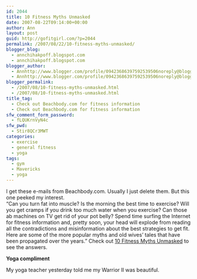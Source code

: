 ```yaml
---
id: 2044
title: 10 Fitness Myths Unmasked
date: 2007-08-22T09:14:00+00:00
author: Ann
layout: post
guid: http://gofitgirl.com/?p=2044
permalink: /2007/08/22/10-fitness-myths-unmasked/
blogger_blog:
  - annchihakpoff.blogspot.com
  - annchihakpoff.blogspot.com
blogger_author:
  - Annhttp://www.blogger.com/profile/09423686397592539506noreply@blogger.com
  - Annhttp://www.blogger.com/profile/09423686397592539506noreply@blogger.com
blogger_permalink:
  - /2007/08/10-fitness-myths-unmasked.html
  - /2007/08/10-fitness-myths-unmasked.html
title_tag:
  - Check out Beachbody.com for fitness information
  - Check out Beachbody.com for fitness information
sfw_comment_form_password:
  - fLQUKrnVyN4c
sfw_pwd:
  - Stir8QCr3MWT
categories:
  - exercise
  - general fitness
  - yoga
tags:
  - gym
  - Mavericks
  - yoga
---
```

I get these e-mails from Beachbody.com. Usually I just delete them. But this one peeked my interest.  
&#8220;Can you turn fat into muscle? Is the morning the best time to exercise? Will you get cramps if you drink too much water when you exercise? Can those ab machines on TV get rid of your pot belly? Spend time surfing the Internet for fitness information and, pretty soon, your head will explode from reading all the contradictions and misinformation about the best strategies to get fit.  
Here are some of the more popular myths and old wives&#8217; tales that have been propagated over the years.&#8221; Check out [10 Fitness Myths Unmasked](http://www.beachbody.com/jump.jsp?itemID=651&itemType=CONTENT&path=29) to see the answers.

**Yoga compliment**

My yoga teacher yesterday told me my Warrior II was beautiful.